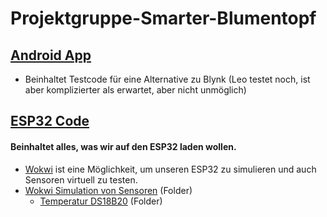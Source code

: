 # Projektgruppe-Smarter-Blumentopf

## [Android App](Android%20App)
- Beinhaltet Testcode für eine Alternative zu Blynk (Leo testet noch, ist aber komplizierter als erwartet, aber nicht unmöglich)

## [ESP32 Code](ESP32%20Code)
#### Beinhaltet alles, was wir auf den ESP32 laden wollen. 
- [Wokwi](https://wokwi.com/projects/new/micropython-esp32) ist eine Möglichkeit, um unseren ESP32 zu simulieren und auch Sensoren virtuell zu testen.
- [Wokwi Simulation von Sensoren](ESP32%20Code/Wokwi%20Simulation%20von%20Sensoren) (Folder)
  - [Temperatur DS18B20]( https://github.com/JJOmin/Projektgruppe-Smarter-Blumentopf/tree/89ccd61c8002471cf6e16f53fad336b4e990cdff/ESP32%20Code/Wokwi%20Simulation%20von%20Sensoren/Wokwi%20Temperatur%20DS18B20) (Folder)
  

